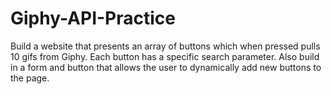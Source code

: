 # Giphy-API-Practice
Build a website that presents an array of buttons which when pressed pulls 10 gifs from Giphy. Each button has a specific search parameter. Also build in a form and button that allows the user to dynamically add new buttons to the page.
